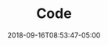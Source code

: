 ---
type: "page"
layout: "code"
title: "Code"
pageDescription: "A selection of coding projects from the previous few years. All of these projects were written with HTML, CSS, Vanilla Javascript. Processing with Gulp, Webpack. Deployment through GitHub and Netlify."
date: 2018-09-16T08:53:47-05:00
draft: false
---